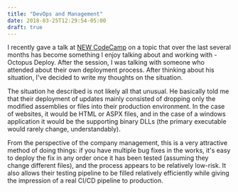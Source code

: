 ```yaml
---
title: "DevOps and Management"
date: 2018-03-25T12:29:54-05:00
draft: true
---
```


I recently gave a talk at [NEW CodeCamp](http://newcodecamp.com) on a topic that over the last several months has become something I enjoy talking about and working with - Octopus Deploy. After the session, I was talking with someone who attended about their own deployment process. After thinking about his situation, I've decided to write my thoughts on the situation.

The situation he described is not likely all that unusual. He basically told me that their deployment of updates mainly consisted of dropping only the modified assemblies or files into their production environment. In the case of websites, it would be HTML or ASPX files, and in the case of a windows application it would be the supporting binary DLLs (the primary executable would rarely change, understandably).

From the perspective of the company management, this is a very attractive method of doing things: if you have multiple bug fixes in the works, it's easy to deploy the fix in any order once it has been tested (assuming they change different files), and the process appears to be relatively low-risk. It also allows their testing pipeline to be filled relatively efficiently while giving the impression of a real CI/CD pipeline to production.

